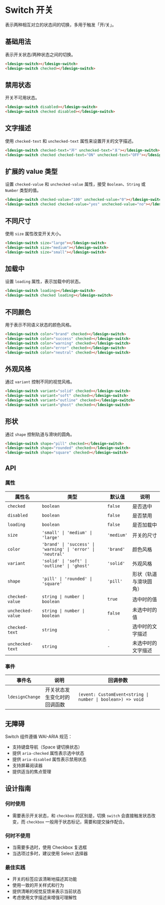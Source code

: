 # Switch 开关

表示两种相互对立的状态间的切换，多用于触发「开/关」。

## 基础用法

表示开关状态/两种状态之间的切换。

<div class="demo-container">
  <ldesign-switch></ldesign-switch>
  <ldesign-switch checked></ldesign-switch>
</div>

```html
<ldesign-switch></ldesign-switch>
<ldesign-switch checked></ldesign-switch>
```

## 禁用状态

开关不可用状态。

<div class="demo-container">
  <ldesign-switch disabled></ldesign-switch>
  <ldesign-switch checked disabled></ldesign-switch>
</div>

```html
<ldesign-switch disabled></ldesign-switch>
<ldesign-switch checked disabled></ldesign-switch>
```

## 文字描述

使用 `checked-text` 和 `unchecked-text` 属性来设置开关的文字描述。

<div class="demo-container">
  <ldesign-switch checked-text="开" unchecked-text="关"></ldesign-switch>
  <ldesign-switch checked checked-text="ON" unchecked-text="OFF"></ldesign-switch>
</div>

```html
<ldesign-switch checked-text="开" unchecked-text="关"></ldesign-switch>
<ldesign-switch checked checked-text="ON" unchecked-text="OFF"></ldesign-switch>
```

## 扩展的 value 类型

设置 `checked-value` 和 `unchecked-value` 属性，接受 `Boolean`、`String` 或 `Number` 类型的值。

<div class="demo-container">
  <ldesign-switch checked-value="100" unchecked-value="0"></ldesign-switch>
  <ldesign-switch checked checked-value="yes" unchecked-value="no"></ldesign-switch>
</div>

```html
<ldesign-switch checked-value="100" unchecked-value="0"></ldesign-switch>
<ldesign-switch checked checked-value="yes" unchecked-value="no"></ldesign-switch>
```

## 不同尺寸

使用 `size` 属性改变开关大小。

<div class="demo-container">
  <ldesign-switch size="large"></ldesign-switch>
  <ldesign-switch size="medium"></ldesign-switch>
  <ldesign-switch size="small"></ldesign-switch>
</div>

```html
<ldesign-switch size="large"></ldesign-switch>
<ldesign-switch size="medium"></ldesign-switch>
<ldesign-switch size="small"></ldesign-switch>
```

## 加载中

设置 `loading` 属性，表示加载中的状态。

<div class="demo-container">
  <ldesign-switch loading></ldesign-switch>
  <ldesign-switch checked loading></ldesign-switch>
</div>

```html
<ldesign-switch loading></ldesign-switch>
<ldesign-switch checked loading></ldesign-switch>
```

## 不同颜色

用于表示不同语义状态的颜色风格。

<div class="demo-container">
  <ldesign-switch color="brand" checked></ldesign-switch>
  <ldesign-switch color="success" checked></ldesign-switch>
  <ldesign-switch color="warning" checked></ldesign-switch>
  <ldesign-switch color="error" checked></ldesign-switch>
  <ldesign-switch color="neutral" checked></ldesign-switch>
</div>

```html
<ldesign-switch color="brand" checked></ldesign-switch>
<ldesign-switch color="success" checked></ldesign-switch>
<ldesign-switch color="warning" checked></ldesign-switch>
<ldesign-switch color="error" checked></ldesign-switch>
<ldesign-switch color="neutral" checked></ldesign-switch>
```

## 外观风格

通过 `variant` 控制不同的视觉风格。

<div class="demo-container">
  <ldesign-switch variant="solid" checked></ldesign-switch>
  <ldesign-switch variant="soft" checked></ldesign-switch>
  <ldesign-switch variant="outline" checked></ldesign-switch>
  <ldesign-switch variant="ghost" checked></ldesign-switch>
</div>

```html
<ldesign-switch variant="solid" checked></ldesign-switch>
<ldesign-switch variant="soft" checked></ldesign-switch>
<ldesign-switch variant="outline" checked></ldesign-switch>
<ldesign-switch variant="ghost" checked></ldesign-switch>
```

## 形状

通过 `shape` 控制轨道与滑块的圆角。

<div class="demo-container">
  <ldesign-switch shape="pill" checked></ldesign-switch>
  <ldesign-switch shape="rounded" checked></ldesign-switch>
  <ldesign-switch shape="square" checked></ldesign-switch>
</div>

```html
<ldesign-switch shape="pill" checked></ldesign-switch>
<ldesign-switch shape="rounded" checked></ldesign-switch>
<ldesign-switch shape="square" checked></ldesign-switch>
```

## API

### 属性

| 属性名 | 类型 | 默认值 | 说明 |
| --- | --- | --- | --- |
| `checked` | `boolean` | `false` | 是否选中 |
| `disabled` | `boolean` | `false` | 是否禁用 |
| `loading` | `boolean` | `false` | 是否加载中 |
| `size` | `'small' \| 'medium' \| 'large'` | `'medium'` | 开关的尺寸 |
| `color` | `'brand' \| 'success' \| 'warning' \| 'error' \| 'neutral'` | `'brand'` | 颜色风格 |
| `variant` | `'solid' \| 'soft' \| 'outline' \| 'ghost'` | `'solid'` | 外观风格 |
| `shape` | `'pill' \| 'rounded' \| 'square'` | `'pill'` | 形状（轨道与滑块圆角） |
| `checked-value` | `string \| number \| boolean` | `true` | 选中时的值 |
| `unchecked-value` | `string \| number \| boolean` | `false` | 未选中时的值 |
| `checked-text` | `string` | `-` | 选中时的文字描述 |
| `unchecked-text` | `string` | `-` | 未选中时的文字描述 |

### 事件

| 事件名 | 说明 | 回调参数 |
| --- | --- | --- |
| `ldesignChange` | 开关状态发生变化时的回调函数 | `(event: CustomEvent<string \| number \| boolean>) => void` |

## 无障碍

Switch 组件遵循 WAI-ARIA 规范：

- 支持键盘导航（Space 键切换状态）
- 提供 `aria-checked` 属性表示选中状态
- 提供 `aria-disabled` 属性表示禁用状态
- 支持屏幕阅读器
- 提供适当的焦点管理

## 设计指南

### 何时使用

- 需要表示开关状态，和 `checkbox` 的区别是，切换 `switch` 会直接触发状态改变，而 `checkbox` 一般用于状态标记，需要和提交操作配合。

### 何时不使用

- 当需要多选时，使用 Checkbox 复选框
- 当选项过多时，建议使用 Select 选择器

### 最佳实践

- 开关的标签应该清晰地描述其功能
- 使用一致的开关样式和行为
- 提供清晰的视觉反馈来表示当前状态
- 考虑使用文字描述来增强可理解性
